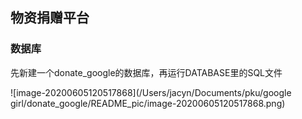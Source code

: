 ## 物资捐赠平台

### 数据库

先新建一个donate_google的数据库，再运行DATABASE里的SQL文件

![image-20200605120517868](/Users/jacyn/Documents/pku/google girl/donate_google/README_pic/image-20200605120517868.png)